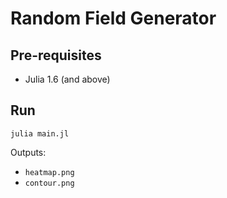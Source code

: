 # Random Field Generator

## Pre-requisites

* Julia 1.6 (and above)

## Run

```
julia main.jl
```

Outputs:
* `heatmap.png`
* `contour.png`
